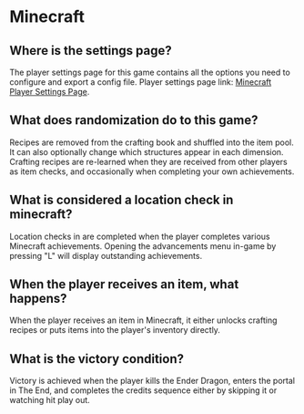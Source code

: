 # Minecraft

## Where is the settings page?
The player settings page for this game contains all the options you need to configure and export a config file. Player settings page link: [Minecraft Player Settings Page](../player-settings).

## What does randomization do to this game?
Recipes are removed from the crafting book and shuffled into the item pool. It can also optionally change which
structures appear in each dimension. Crafting recipes are re-learned when they are received from other players as
item checks, and occasionally when completing your own achievements.

## What is considered a location check in minecraft?
Location checks in are completed when the player completes various Minecraft achievements. Opening the advancements
menu in-game by pressing "L" will display outstanding achievements.

## When the player receives an item, what happens?
When the player receives an item in Minecraft, it either unlocks crafting recipes or puts items into the player's
inventory directly.

## What is the victory condition?
Victory is achieved when the player kills the Ender Dragon, enters the portal in The End, and completes the credits
sequence either by skipping it or watching hit play out.

